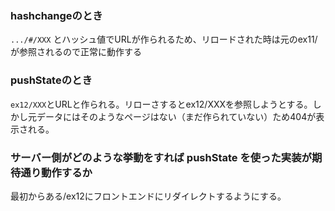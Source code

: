 ### hashchangeのとき
`.../#/XXX` とハッシュ値でURLが作られるため、リロードされた時は元のex11/が参照されるので正常に動作する

### pushStateのとき
`ex12/XXX`とURLと作られる。リローさするとex12/XXXを参照しようとする。しかし元データにはそのようなページはない（まだ作られていない）ため404が表示される。


### サーバー側がどのような挙動をすれば pushState を使った実装が期待通り動作するか
最初からある/ex12にフロントエンドにリダイレクトするようにする。